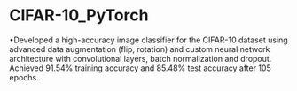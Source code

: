# CIFAR-10_PyTorch
•Developed a high-accuracy image classifier for the CIFAR-10 dataset using advanced data augmentation (flip, rotation) and custom neural network architecture with convolutional layers, batch normalization and dropout. Achieved 91.54% training accuracy and 85.48% test accuracy after 105 epochs.
